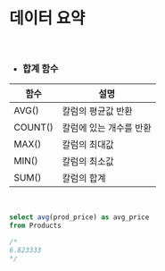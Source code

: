 # 데이터 요약

<br>

- ### 합계 함수

| 함수    	| 설명                    	|
|---------	|-------------------------	|
| AVG()   	| 칼럼의 평균값 반환      	|
| COUNT() 	| 칼럼에 있는 개수를 반환 	|
| MAX()   	| 칼럼의 최대값           	|
| MIN()   	| 칼럼의 최소값           	|
| SUM()   	| 칼럼의 합계             	|

<br>

```sql
select avg(prod_price) as avg_price
from Products

/*
6.823333
*/

```